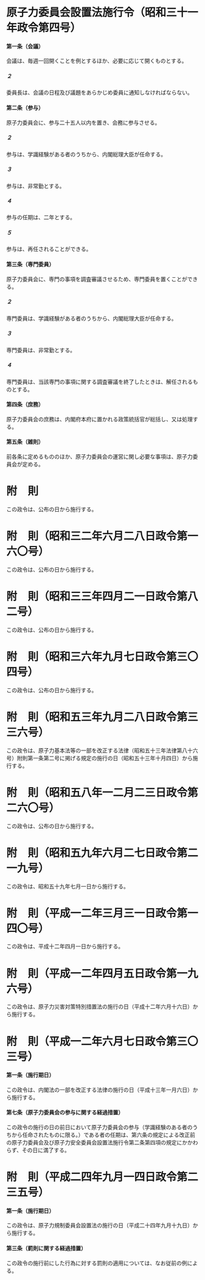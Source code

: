 # 原子力委員会設置法施行令（昭和三十一年政令第四号）
#### 第一条（会議）
会議は、毎週一回開くことを例とするほか、必要に応じて開くものとする。
##### ２
委員長は、会議の日程及び議題をあらかじめ委員に通知しなければならない。
#### 第二条（参与）
原子力委員会に、参与二十五人以内を置き、会務に参与させる。
##### ２
参与は、学識経験がある者のうちから、内閣総理大臣が任命する。
##### ３
参与は、非常勤とする。
##### ４
参与の任期は、二年とする。
##### ５
参与は、再任されることができる。
#### 第三条（専門委員）
原子力委員会に、専門の事項を調査審議させるため、専門委員を置くことができる。
##### ２
専門委員は、学識経験がある者のうちから、内閣総理大臣が任命する。
##### ３
専門委員は、非常勤とする。
##### ４
専門委員は、当該専門の事項に関する調査審議を終了したときは、解任されるものとする。
#### 第四条（庶務）
原子力委員会の庶務は、内閣府本府に置かれる政策統括官が総括し、又は処理する。
#### 第五条（雑則）
前各条に定めるもののほか、原子力委員会の運営に関し必要な事項は、原子力委員会が定める。
# 附　則
この政令は、公布の日から施行する。
# 附　則（昭和三二年六月二八日政令第一六〇号）
この政令は、公布の日から施行する。
# 附　則（昭和三三年四月二一日政令第八二号）
この政令は、公布の日から施行する。
# 附　則（昭和三六年九月七日政令第三〇四号）
この政令は、公布の日から施行する。
# 附　則（昭和五三年九月二八日政令第三三六号）
この政令は、原子力基本法等の一部を改正する法律（昭和五十三年法律第八十六号）附則第一条第二号に掲げる規定の施行の日（昭和五十三年十月四日）から施行する。
# 附　則（昭和五八年一二月二三日政令第二六〇号）
この政令は、公布の日から施行する。
# 附　則（昭和五九年六月二七日政令第二一九号）
この政令は、昭和五十九年七月一日から施行する。
# 附　則（平成一二年三月三一日政令第一四〇号）
この政令は、平成十二年四月一日から施行する。
# 附　則（平成一二年四月五日政令第一九六号）
この政令は、原子力災害対策特別措置法の施行の日（平成十二年六月十六日）から施行する。
# 附　則（平成一二年六月七日政令第三〇三号）
#### 第一条（施行期日）
この政令は、内閣法の一部を改正する法律の施行の日（平成十三年一月六日）から施行する。
#### 第七条（原子力委員会の参与に関する経過措置）
この政令の施行の日の前日において原子力委員会の参与（学識経験のある者のうちから任命されたものに限る。）である者の任期は、第六条の規定による改正前の原子力委員会及び原子力安全委員会設置法施行令第二条第四項の規定にかかわらず、その日に満了する。
# 附　則（平成二四年九月一四日政令第二三五号）
#### 第一条（施行期日）
この政令は、原子力規制委員会設置法の施行の日（平成二十四年九月十九日）から施行する。
#### 第三条（罰則に関する経過措置）
この政令の施行前にした行為に対する罰則の適用については、なお従前の例による。
